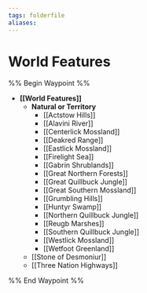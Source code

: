 ```yaml
---
tags: folderfile
aliases:
---
```


# World Features
%% Begin Waypoint %%
- **[[World Features]]**
	- **Natural or Territory**
		- [[Actstow Hills]]
		- [[Alavini River]]
		- [[Centerlick Mossland]]
		- [[Deakred Range]]
		- [[Eastlick Mossland]]
		- [[Firelight Sea]]
		- [[Gabrin Shrublands]]
		- [[Great Northern Forests]]
		- [[Great Quillbuck Jungle]]
		- [[Great Southern Mossland]]
		- [[Grumbling Hills]]
		- [[Huntyr Swamp]]
		- [[Northern Quillbuck Jungle]]
		- [[Reugb Marshes]]
		- [[Southern Quillbuck Jungle]]
		- [[Westlick Mossland]]
		- [[Wetfoot Greenland]]
	- [[Stone of Desmoniur]]
	- [[Three Nation Highways]]

%% End Waypoint %%
